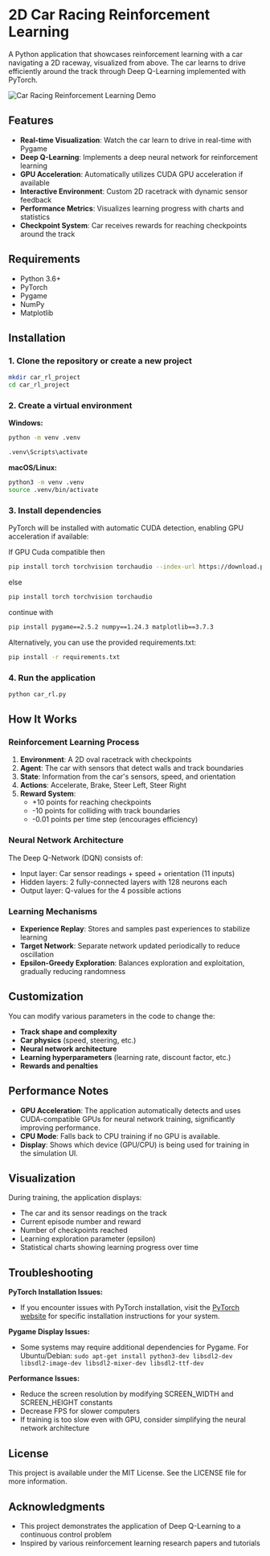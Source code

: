 # 2D Car Racing Reinforcement Learning

A Python application that showcases reinforcement learning with a car navigating a 2D raceway, visualized from above. The car learns to drive efficiently around the track through Deep Q-Learning implemented with PyTorch.

![Car Racing Reinforcement Learning Demo](https://placeholder-image.png)

## Features

- **Real-time Visualization**: Watch the car learn to drive in real-time with Pygame
- **Deep Q-Learning**: Implements a deep neural network for reinforcement learning
- **GPU Acceleration**: Automatically utilizes CUDA GPU acceleration if available
- **Interactive Environment**: Custom 2D racetrack with dynamic sensor feedback
- **Performance Metrics**: Visualizes learning progress with charts and statistics
- **Checkpoint System**: Car receives rewards for reaching checkpoints around the track

## Requirements

- Python 3.6+
- PyTorch
- Pygame
- NumPy
- Matplotlib

## Installation

### 1. Clone the repository or create a new project

```bash
mkdir car_rl_project
cd car_rl_project
```

### 2. Create a virtual environment

**Windows:**
```bash
python -m venv .venv
```

```bash
.venv\Scripts\activate
```

**macOS/Linux:**
```bash
python3 -m venv .venv
source .venv/bin/activate
```

### 3. Install dependencies

PyTorch will be installed with automatic CUDA detection, enabling GPU acceleration if available:

If GPU Cuda compatible then
```bash
pip install torch torchvision torchaudio --index-url https://download.pytorch.org/whl/cu118
```

else
```bash
pip install torch torchvision torchaudio
```
continue with
```bash
pip install pygame==2.5.2 numpy==1.24.3 matplotlib==3.7.3
```


Alternatively, you can use the provided requirements.txt:

```bash
pip install -r requirements.txt
```

### 4. Run the application

```bash
python car_rl.py
```

## How It Works

### Reinforcement Learning Process

1. **Environment**: A 2D oval racetrack with checkpoints
2. **Agent**: The car with sensors that detect walls and track boundaries
3. **State**: Information from the car's sensors, speed, and orientation
4. **Actions**: Accelerate, Brake, Steer Left, Steer Right
5. **Reward System**:
   - +10 points for reaching checkpoints
   - -10 points for colliding with track boundaries
   - -0.01 points per time step (encourages efficiency)

### Neural Network Architecture

The Deep Q-Network (DQN) consists of:
- Input layer: Car sensor readings + speed + orientation (11 inputs)
- Hidden layers: 2 fully-connected layers with 128 neurons each
- Output layer: Q-values for the 4 possible actions

### Learning Mechanisms

- **Experience Replay**: Stores and samples past experiences to stabilize learning
- **Target Network**: Separate network updated periodically to reduce oscillation
- **Epsilon-Greedy Exploration**: Balances exploration and exploitation, gradually reducing randomness

## Customization

You can modify various parameters in the code to change the:

- **Track shape and complexity**
- **Car physics** (speed, steering, etc.)
- **Neural network architecture**
- **Learning hyperparameters** (learning rate, discount factor, etc.)
- **Rewards and penalties**

## Performance Notes

- **GPU Acceleration**: The application automatically detects and uses CUDA-compatible GPUs for neural network training, significantly improving performance.
- **CPU Mode**: Falls back to CPU training if no GPU is available.
- **Display**: Shows which device (GPU/CPU) is being used for training in the simulation UI.

## Visualization

During training, the application displays:
- The car and its sensor readings on the track
- Current episode number and reward
- Number of checkpoints reached
- Learning exploration parameter (epsilon)
- Statistical charts showing learning progress over time

## Troubleshooting

**PyTorch Installation Issues:**
- If you encounter issues with PyTorch installation, visit the [PyTorch website](https://pytorch.org/get-started/locally/) for specific installation instructions for your system.

**Pygame Display Issues:**
- Some systems may require additional dependencies for Pygame. For Ubuntu/Debian: `sudo apt-get install python3-dev libsdl2-dev libsdl2-image-dev libsdl2-mixer-dev libsdl2-ttf-dev`

**Performance Issues:**
- Reduce the screen resolution by modifying SCREEN_WIDTH and SCREEN_HEIGHT constants
- Decrease FPS for slower computers
- If training is too slow even with GPU, consider simplifying the neural network architecture

## License

This project is available under the MIT License. See the LICENSE file for more information.

## Acknowledgments

- This project demonstrates the application of Deep Q-Learning to a continuous control problem
- Inspired by various reinforcement learning research papers and tutorials
